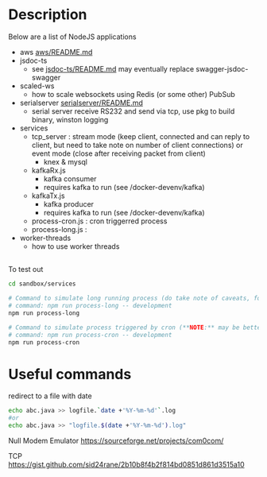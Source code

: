 # Description

Below are a list of NodeJS applications

- aws [aws/README.md]()
- jsdoc-ts
  - see [jsdoc-ts/README.md]() may eventually replace swagger-jsdoc-swagger
- scaled-ws
  - how to scale websockets using Redis (or some other) PubSub
- serialserver [serialserver/README.md]()
  - serial server receive RS232 and send via tcp, use pkg to build binary, winston logging
- services
  - tcp_server : stream mode (keep client, connected and can reply to client, but need to take note on number of client connections) or event  mode (close after receiving packet from client)
    - knex & mysql
  - kafkaRx.js
    - kafka consumer
    - requires kafka to run (see /docker-devenv/kafka)
  - kafkaTx.js
    - kafka producer
    - requires kafka to run (see /docker-devenv/kafka)
  - process-cron.js : cron triggerred process
  - process-long.js :
- worker-threads
  - how to use worker threads

## 

To test out

```bash
cd sandbox/services

# Command to simulate long running process (do take note of caveats, for production need a monitor to handle restart strategy)
# command: npm run process-long -- development
npm run process-long

# Command to simulate process triggered by cron (**NOTE:** may be better to use cron to call API than trigger a process)
# command: npm run process-cron -- development
npm run process-cron
```


# Useful commands

redirect to a file with date 

```bash
echo abc.java >> logfile.`date +'%Y-%m-%d'`.log
#or
echo abc.java >> "logfile.$(date +'%Y-%m-%d').log"
```

Null Modem Emulator
https://sourceforge.net/projects/com0com/

TCP
https://gist.github.com/sid24rane/2b10b8f4b2f814bd0851d861d3515a10
